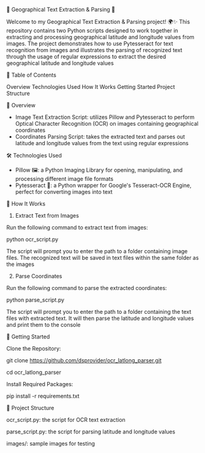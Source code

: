 📸 Geographical Text Extraction & Parsing 📸

Welcome to my Geographical Text Extraction & Parsing project! 🌍✨ This repository contains two Python scripts designed to work together in extracting and processing geographical latitude and longitude values from images. The project demonstrates how to use Pytesseract for text recognition from images and illustrates the parsing of recognized text through the usage of regular expressions to extract the desired geographical latitude and longitude values


📜 Table of Contents

Overview
Technologies Used
How It Works
Getting Started
Project Structure


🚀 Overview

- Image Text Extraction Script: utilizes Pillow and Pytesseract to perform Optical Character Recognition (OCR) on images containing geographical coordinates
- Coordinates Parsing Script: takes the extracted text and parses out latitude and longitude values from the text using regular expressions


🛠️ Technologies Used

- Pillow 🖼️: a Python Imaging Library for opening, manipulating, and processing different image file formats
- Pytesseract 🧠: a Python wrapper for Google's Tesseract-OCR Engine, perfect for converting images into text


🎯 How It Works

1. Extract Text from Images
   
Run the following command to extract text from images:

python ocr_script.py

The script will prompt you to enter the path to a folder containing image files. The recognized text will be saved in text files within the same folder as the images

2. Parse Coordinates
   
Run the following command to parse the extracted coordinates:

python parse_script.py

The script will prompt you to enter the path to a folder containing the text files with extracted text. It will then parse the latitude and longitude values and print them to the console


🧩 Getting Started

Clone the Repository:

git clone https://github.com/dsprovider/ocr_latlong_parser.git

cd ocr_latlong_parser

Install Required Packages:

pip install -r requirements.txt


📂 Project Structure

ocr_script.py: the script for OCR text extraction

parse_script.py: the script for parsing latitude and longitude values

images/: sample images for testing
